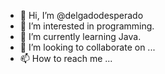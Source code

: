 - 👋 Hi, I’m @delgadodesperado
- 👀 I’m interested in programming.
- 🌱 I’m currently learning Java.
- 💞️ I’m looking to collaborate on ...
- 📫 How to reach me ...

<!---
delgadodesperado/delgadodesperado is a ✨ special ✨ repository because its `README.md` (this file) appears on your GitHub profile.
You can click the Preview link to take a look at your changes.
--->
